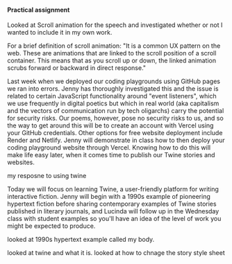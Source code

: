 #### Practical assignment 

Looked at Scroll animation for the speech and investigated whether or not I wanted to include it in my own work.

For a brief definition of scroll animation: "It is a common UX pattern on the web. These are animations that are linked to the scroll position of a scroll container. This means that as you scroll up or down, the linked animation scrubs forward or backward in direct response." 



Last week when we deployed our coding playgrounds using GitHub pages we ran into errors. Jenny has thoroughly investigated this and the issue is related to certain JavaScript functionality around "event listeners", which we use frequently in digital poetics but which in real world (aka capitalism and the vectors of communication run by tech oligarchs) carry the potential for security risks. Our poems, however, pose no security risks to us, and so the way to get around this will be to create an account with Vercel using your GitHub credentials. Other options for free website deployment include Render and Netlify. Jenny will demonstrate in class how to then deploy your coding playground website through Vercel. Knowing how to do this will make life easy later, when it comes time to publish our Twine stories and websites.

my resposne to using twine


Today we will focus on learning Twine, a user-friendly platform for writing interactive fiction. Jenny will begin with a 1990s example of pioneering hypertext fiction before sharing contemporary examples of Twine stories published in literary journals, and Lucinda will follow up in the Wednesday class with student examples so you'll have an idea of the level of work you might be expected to produce.

looked at 1990s hypertext example called my body.

looked at twine and what it is.
looked at how to chnage the story style sheet
